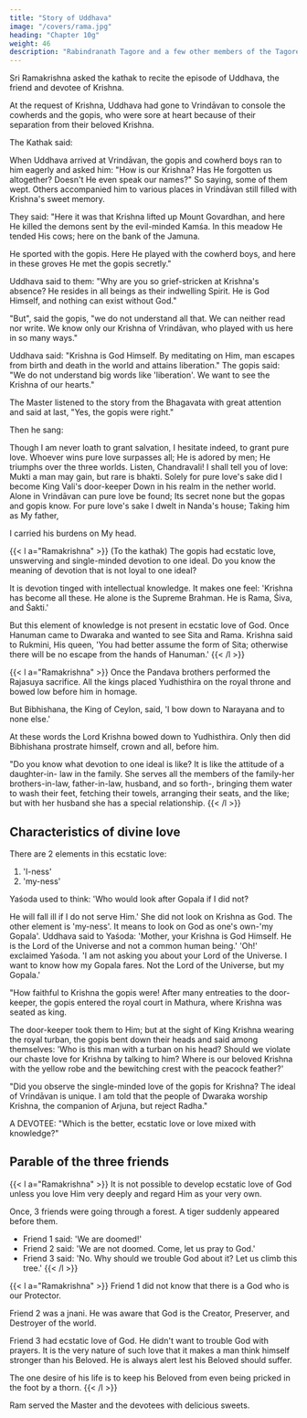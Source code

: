```yaml
---
title: "Story of Uddhava"
image: "/covers/rama.jpg"
heading: "Chapter 10g"
weight: 46
description: "Rabindranath Tagore and a few other members of the Tagore family were present"
---
```




Sri Ramakrishna asked the kathak to recite the episode of Uddhava, the friend and devotee of Krishna.

At the request of Krishna, Uddhava had gone to Vrindāvan to console the cowherds and the gopis, who were sore at heart because of their separation from their beloved Krishna.

The Kathak said:

When Uddhava arrived at Vrindāvan, the gopis and cowherd boys ran to him eagerly and asked him: "How is our Krishna? Has He forgotten us altogether? Doesn't He even speak our names?" So saying, some of them wept. Others accompanied him to various places in Vrindāvan still filled with Krishna's sweet memory. 

They said: "Here it was that Krishna lifted up Mount Govardhan, and here He killed the demons sent by the evil-minded Kamśa. In this meadow He tended His cows; here on the bank of the Jamuna.

He sported with the gopis. Here He played with the cowherd boys, and here in these groves He met the gopis secretly."

Uddhava said to them: "Why are you so grief-stricken at Krishna's absence? He resides in all beings as their indwelling Spirit. He is God Himself, and nothing can exist without God." 

"But", said the gopis, "we do not understand all that. We can neither read nor write. We know only our Krishna of Vrindāvan, who played with us here in so many ways." 

Uddhava said: "Krishna is God Himself. By meditating on Him, man escapes from birth and death in the world and attains liberation." The gopis said: "We do not understand big words like 'liberation'. We want to see the Krishna of our hearts."


The Master listened to the story from the Bhagavata with great attention and said at last, "Yes, the gopis were right."

Then he sang:

Though I am never loath to grant salvation,
I hesitate indeed, to grant pure love.
Whoever wins pure love surpasses all;
He is adored by men;
He triumphs over the three worlds.
Listen, Chandravali! I shall tell you of love:
Mukti a man may gain, but rare is bhakti.
Solely for pure love's sake did I become
King Vali's door-keeper
Down in his realm in the nether world.
Alone in Vrindāvan can pure love be found;
Its secret none but the gopas and gopis know.
For pure love's sake I dwelt in Nanda's house;
Taking him as My father,

I carried his burdens on My head. 

{{< l a="Ramakrishna" >}}
(To the kathak) The gopis had ecstatic love, unswerving and single-minded devotion to one ideal. Do you know the meaning of devotion that is not loyal to one ideal? 

It is devotion tinged with intellectual knowledge. It makes one feel: 'Krishna has become all these. He alone is the Supreme Brahman. He is Rama, Śiva, and Śakti.'

But this element of knowledge is not present in ecstatic love of God. Once Hanuman came to Dwaraka and wanted to see Sita and Rama. Krishna said to Rukmini, His queen, 'You had better assume the form of Sita; otherwise there will be no escape from the hands of Hanuman.'
{{< /l >}}


{{< l a="Ramakrishna" >}}
Once the Pandava brothers performed the Rajasuya sacrifice. All the kings placed Yudhisthira on the royal throne and bowed low before him in homage. 

But Bibhishana, the King of Ceylon, said, 'I bow down to Narayana and to none else.' 

At these words the Lord Krishna bowed down to Yudhisthira. Only then did Bibhishana prostrate himself,
crown and all, before him.

"Do you know what devotion to one ideal is like? It is like the attitude of a daughter-in- law in the family. She serves all the members of the family-her brothers-in-law, father-in-law, husband, and so forth-, bringing them water to wash their feet, fetching their towels, arranging their seats, and the like; but with her husband she has a special
relationship.
{{< /l >}}


## Characteristics of divine love

There are 2 elements in this ecstatic love:

1. 'I-ness'
2. 'my-ness'

Yaśoda used to think: 'Who would look after Gopala if I did not? 

He will fall ill if I do not serve Him.' She did not look on Krishna as God. The other element is 'my-ness'. It means to look on God as one's own-'my Gopala'. Uddhava said to Yaśoda: 'Mother, your Krishna is God Himself. He is the Lord of the Universe and not a common human being.' 'Oh!' exclaimed Yaśoda. 'I am not asking you about your Lord of the Universe. I want to know how my Gopala fares. Not the Lord of the Universe, but my Gopala.'

"How faithful to Krishna the gopis were! After many entreaties to the door-keeper, the gopis entered the royal court in Mathura, where Krishna was seated as king. 

The door-keeper took them to Him; but at the sight of King Krishna wearing the royal turban, the gopis bent down their heads and said among themselves: 'Who is this man with a turban on his head? Should we violate our chaste love for Krishna by talking to him? Where is our beloved Krishna with the yellow robe and the bewitching crest with the peacock feather?'

"Did you observe the single-minded love of the gopis for Krishna? The ideal of Vrindāvan
is unique. I am told that the people of Dwaraka worship Krishna, the companion of
Arjuna, but reject Radha."

A DEVOTEE: "Which is the better, ecstatic love or love mixed with knowledge?"


## Parable of the three friends

{{< l a="Ramakrishna" >}}
It is not possible to develop ecstatic love of God unless you love Him very deeply and regard Him as your very own.

Once, 3 friends were going through a forest. A tiger suddenly appeared before them. 

- Friend 1 said: 'We are doomed!'
- Friend 2 said: 'We are not doomed. Come, let us pray to God.'
- Friend 3 said: 'No. Why should we trouble God about it? Let us climb this tree.'
{{< /l >}}

{{< l a="Ramakrishna" >}}
Friend 1 did not know that there is a God who is our Protector. 

Friend 2 was a jnani. He was aware that God is the Creator, Preserver, and Destroyer of the world. 

Friend 3 had ecstatic love of God. He didn't want to trouble God with prayers. It is the very nature of such love that it makes a man think himself stronger than his Beloved. He is always alert lest his Beloved should suffer. 

The one desire of his life is to keep his Beloved from even being pricked in the foot by a thorn.
{{< /l >}}

Ram served the Master and the devotees with delicious sweets.
